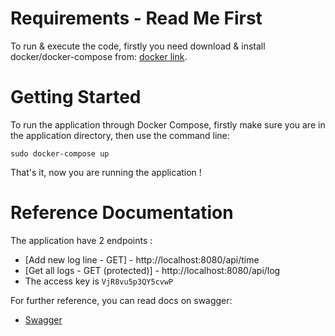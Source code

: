 # Requirements - Read Me First
To run & execute the code, firstly you need download & install docker/docker-compose from:
[docker link](https://docs.docker.com/get-docker/).


# Getting Started
To run the application through Docker Compose,
firstly make sure you are in the application directory,
then use the command line:

`sudo docker-compose up`

That's it, now you are running the application !


# Reference Documentation
The application have 2 endpoints :
* [Add new log line - GET] - http://localhost:8080/api/time
* [Get all logs - GET (protected)] - http://localhost:8080/api/log
* The access key is `VjR8vu5p3QY5cvwP`


For further reference, you can read docs on swagger:
* [Swagger](http://localhost:8080/swagger-ui.html)